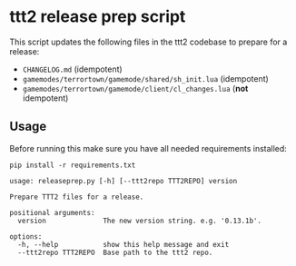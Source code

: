# ttt2 release prep script

This script updates the following files in the ttt2 codebase to prepare for a release:

- `CHANGELOG.md` (idempotent)
- `gamemodes/terrortown/gamemode/shared/sh_init.lua` (idempotent)
- `gamemodes/terrortown/gamemode/client/cl_changes.lua` (**not** idempotent)

## Usage

Before running this make sure you have all needed requirements installed:

```shell
pip install -r requirements.txt
```

```shell
usage: releaseprep.py [-h] [--ttt2repo TTT2REPO] version

Prepare TTT2 files for a release.

positional arguments:
  version              The new version string. e.g. '0.13.1b'.

options:
  -h, --help           show this help message and exit
  --ttt2repo TTT2REPO  Base path to the ttt2 repo.
```
